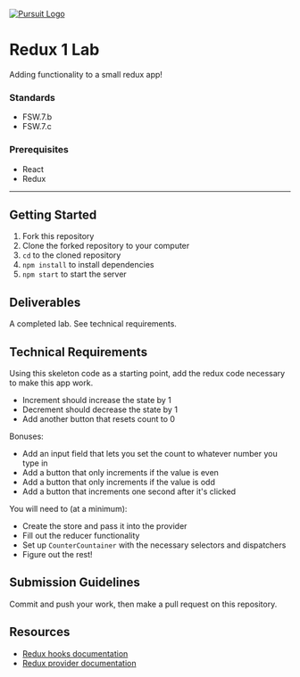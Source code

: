 [![Pursuit Logo](https://avatars1.githubusercontent.com/u/5825944?s=200&v=4)](https://pursuit.org)

# Redux 1 Lab

Adding functionality to a small redux app!

### Standards

- FSW.7.b
- FSW.7.c

### Prerequisites

- React
- Redux

---

## Getting Started

1. Fork this repository
1. Clone the forked repository to your computer
1. `cd` to the cloned repository
1. `npm install` to install dependencies
1. `npm start` to start the server

## Deliverables

A completed lab. See technical requirements.

## Technical Requirements

Using this skeleton code as a starting point, add the redux code necessary to make this app work.

* Increment should increase the state by 1
* Decrement should decrease the state by 1
* Add another button that resets count to 0

Bonuses:

* Add an input field that lets you set the count to whatever number you type in
* Add a button that only increments if the value is even
* Add a button that only increments if the value is odd
* Add a button that increments one second after it's clicked

You will need to (at a minimum):

* Create the store and pass it into the provider
* Fill out the reducer functionality
* Set up `CounterCountainer` with the necessary selectors and dispatchers
* Figure out the rest!

## Submission Guidelines

Commit and push your work, then make a pull request on this repository.

## Resources

* [Redux hooks documentation](https://react-redux.js.org/next/api/hooks)
* [Redux provider documentation](https://react-redux.js.org/next/api/provider)